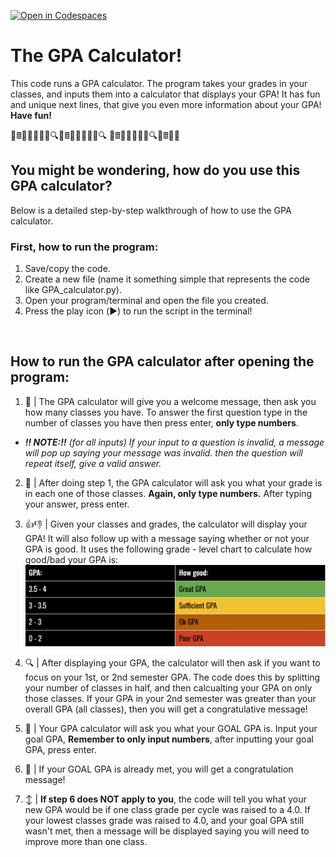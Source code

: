 [![Open in Codespaces](https://classroom.github.com/assets/launch-codespace-2972f46106e565e64193e422d61a12cf1da4916b45550586e14ef0a7c637dd04.svg)](https://classroom.github.com/open-in-codespaces?assignment_repo_id=21075826)

# The GPA Calculator!

This code runs a GPA calculator. The program takes your grades in your classes, and inputs them into a calculator that displays your GPA! It has fun and unique next lines, that give you even more information about your GPA! **Have fun!**

💯🖩🧠🤓📖🎯🤔🔍💯🖩🧠🤓📖🎯🤔🔍
💯🖩🧠🤓📖🎯🤔🔍💯🖩🧠🤓

## You might be wondering, how do you use this GPA calculator?

Below is a detailed step-by-step walkthrough of how to use the GPA calculator.
<br/> 

### First, how to run the program:

1. Save/copy the code. 
2. Create a new file (name it something simple that represents the code like GPA_calculator.py).
3. Open your program/terminal and open the file you created.
4. Press the play icon (▶️) to run the script in the terminal!
<br/>

##  How to run the GPA calculator after opening the program:

1. 👋 | The GPA calculator will give you a welcome message, then ask you how many classes you have. To answer the first question type in the number of classes you have then press enter, **only type numbers**. 
- _**‼️ NOTE:‼️** (for all inputs) If your input to a question is invalid, a message will pop up saying your message was invalid. then the question will repeat itself, give a valid answer._
2. 🤔 | After doing step 1, the GPA calculator will ask you what your grade is in each one of those classes. **Again, only type numbers.** After typing your answer, press enter.
3. 👍👎 | Given your classes and grades, the calculator will display your GPA! It will also follow up with a message saying whether or not your GPA is good. It uses the following grade - level chart to calculate how good/bad your GPA is:
![Photo of color coded level of GPA.](image.png)

4. 🔍 | After displaying your GPA, the calculator will then ask if you want to focus on your 1st, or 2nd semester GPA. The code does this by splitting your number of classes in half, and then calcualting your GPA on only those classes. If your GPA in your 2nd semester was greater than your overall GPA (all classes), then you will get a congratulative message!
5. 🎯 | Your GPA calculator will ask you what your GOAL GPA is. Input your goal GPA, **Remember to only input numbers**, after inputting your goal GPA, press enter. 
6. 🥳 | If your GOAL GPA is already met, you will get a congratulation message! 
7. ↕️ | **If step 6 does NOT apply to you**, the code will tell you what your new GPA would be if one class grade per cycle was raised to a 4.0. If your lowest classes grade was raised to 4.0, and your goal GPA still wasn't met, then a message will be displayed saying you will need to improve more than one class. 
